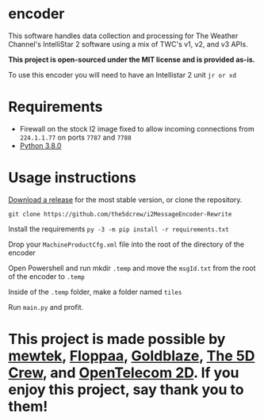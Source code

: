 # encoder
This software handles data collection and processing for The Weather Channel's IntelliStar 2 software using a mix of TWC's v1, v2, and v3 APIs. 

**This project is open-sourced under the MIT license and is provided as-is.**

To use this encoder you will need to have an Intellistar 2 unit ``jr or xd``

# Requirements
* Firewall on the stock I2 image fixed to allow incoming connections from ``224.1.1.77`` on ports ``7787`` and ``7788``
* [Python 3.8.0](https://www.python.org/downloads/release/python-380/)

# Usage instructions
[Download a release](https://github.com/the5dcrew/i2MessageEncoder-Rewrite/releases) for the most stable version, or clone the repository.

``git clone https://github.com/the5dcrew/i2MessageEncoder-Rewrite``

Install the requirements ``py -3 -m pip install -r requirements.txt``

Drop your ``MachineProductCfg.xml`` file into the root of the directory of the encoder

Open Powershell and run mkdir ``.temp`` and move the ``msgId.txt`` from the root of the encoder to ``.temp``

Inside of the ``.temp`` folder, make a folder named ``tiles``

Run ``main.py`` and profit.

# This project is made possible by [mewtek](https://github.com/mewtek), [Floppaa](https://github.com/Floppa-2), [Goldblaze](https://github.com/buffbears), [The 5D Crew](https://github.com/the5dcrew), and [OpenTelecom 2D](https://github.com/OpenTelecom2D). If you enjoy this project, say thank you to them!
